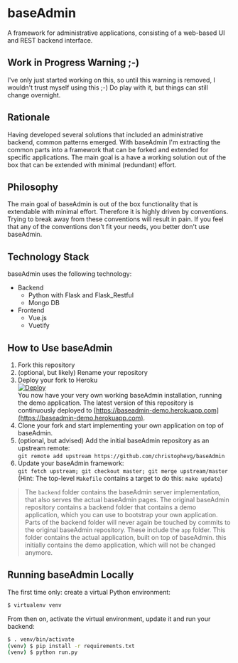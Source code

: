 # baseAdmin

A framework for administrative applications, consisting of a web-based UI and REST backend interface.

## Work in Progress Warning ;-)

I've only just started working on this, so until this warning is removed, I wouldn't trust myself using this ;-) Do play with it, but things can still change overnight.

## Rationale

Having developed several solutions that included an administrative backend, common patterns emerged. With baseAdmin I'm extracting the common parts into a framework that can be forked and extended for specific applications. The main goal is a have a working solution out of the box that can be extended with minimal (redundant) effort.

## Philosophy

The main goal of baseAdmin is out of the box functionality that is extendable with minimal effort. Therefore it is highly driven by conventions. Trying to break away from these conventions will result in pain. If you feel that any of the conventions don't fit your needs, you better don't use baseAdmin.

## Technology Stack

baseAdmin uses the following technology:

* Backend
  * Python with Flask and Flask_Restful
  * Mongo DB
* Frontend
  * Vue.js
  * Vuetify

## How to Use baseAdmin

1. Fork this repository
2. (optional, but likely) Rename your repository
3. Deploy your fork to Heroku  
[![Deploy](https://www.herokucdn.com/deploy/button.svg)](https://heroku.com/deploy)  
You now have your very own working baseAdmin installation, running the demo application. The latest version of this repository is continuously deployed to [https://baseadmin-demo.herokuapp.com](https://baseadmin-demo.herokuapp.com).
4. Clone your fork and start implementing your own application on top of baseAdmin.
5. (optional, but advised) Add the initial baseAdmin repository as an upstream remote:  
`git remote add upstream https://github.com/christophevg/baseAdmin`
6. Update your baseAdmin framework:  
`git fetch upstream; git checkout master; git merge upstream/master`  
(Hint: The top-level `Makefile` contains a target to do this: `make update`)

> The `backend` folder contains the baseAdmin server implementation, that also serves the actual baseAdmin pages. The original baseAdmin repository contains a backend folder that contains a demo application, which you can use to bootstrap your own application. Parts of the backend folder will never again be touched by commits to the original baseAdmin repository. These include the `app` folder. This folder contains the actual application, built on top of baseAdmin. this initially contains the demo application, which will not be changed anymore.

## Running baseAdmin Locally

The first time only: create a virtual Python environment:

```bash
$ virtualenv venv
```

From then on, activate the virtual environment, update it and run your backend:

```bash
$ . venv/bin/activate
(venv) $ pip install -r requirements.txt
(venv) $ python run.py
```
